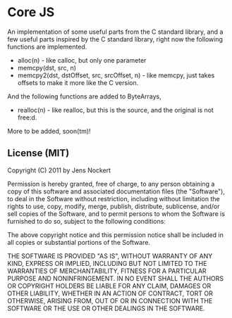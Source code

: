 Core JS
================================================================================

An implementation of some useful parts from the C standard library, and a few
useful parts inspired by the C standard library, right now the following
functions are implemented.

  * alloc(n) - like calloc, but only one parameter
  * memcpy(dst, src, n)
  * memcpy2(dst, dstOffset, src, srcOffset, n) - like memcpy, just takes offsets
      to make it more like the C version.
  

And the following functions are added to ByteArrays,

  * realloc(n) - like realloc, but this is the source, and the original is not
      free:d.

More to be added, soon(tm)!


License (MIT)
-------------------------------------------------------------------------------

Copyright (C) 2011 by Jens Nockert

Permission is hereby granted, free of charge, to any person obtaining a copy
of this software and associated documentation files (the "Software"), to deal
in the Software without restriction, including without limitation the rights
to use, copy, modify, merge, publish, distribute, sublicense, and/or sell
copies of the Software, and to permit persons to whom the Software is
furnished to do so, subject to the following conditions:

The above copyright notice and this permission notice shall be included in
all copies or substantial portions of the Software.

THE SOFTWARE IS PROVIDED "AS IS", WITHOUT WARRANTY OF ANY KIND, EXPRESS OR
IMPLIED, INCLUDING BUT NOT LIMITED TO THE WARRANTIES OF MERCHANTABILITY,
FITNESS FOR A PARTICULAR PURPOSE AND NONINFRINGEMENT. IN NO EVENT SHALL THE
AUTHORS OR COPYRIGHT HOLDERS BE LIABLE FOR ANY CLAIM, DAMAGES OR OTHER
LIABILITY, WHETHER IN AN ACTION OF CONTRACT, TORT OR OTHERWISE, ARISING FROM,
OUT OF OR IN CONNECTION WITH THE SOFTWARE OR THE USE OR OTHER DEALINGS IN
THE SOFTWARE.
